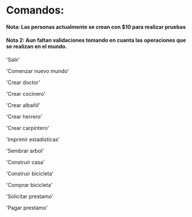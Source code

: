 # Comandos:

#### Nota: Las personas actualmente se crean con $10 para realizar pruebas

#### Nota 2: Aun faltan validaciones tomando en cuanta las operaciones que se realizan en el mundo.

'Salir'

'Comenzar nuevo mundo'

'Crear doctor'

'Crear cocinero'

'Crear albañil'

'Crear herrero'

'Crear carpintero'

'Imprimir estadisticas'

'Sembrar arbol'

'Construir casa'

'Construir bicicleta'

'Comprar bicicleta'

'Solicitar prestamo'

'Pagar prestamo'
